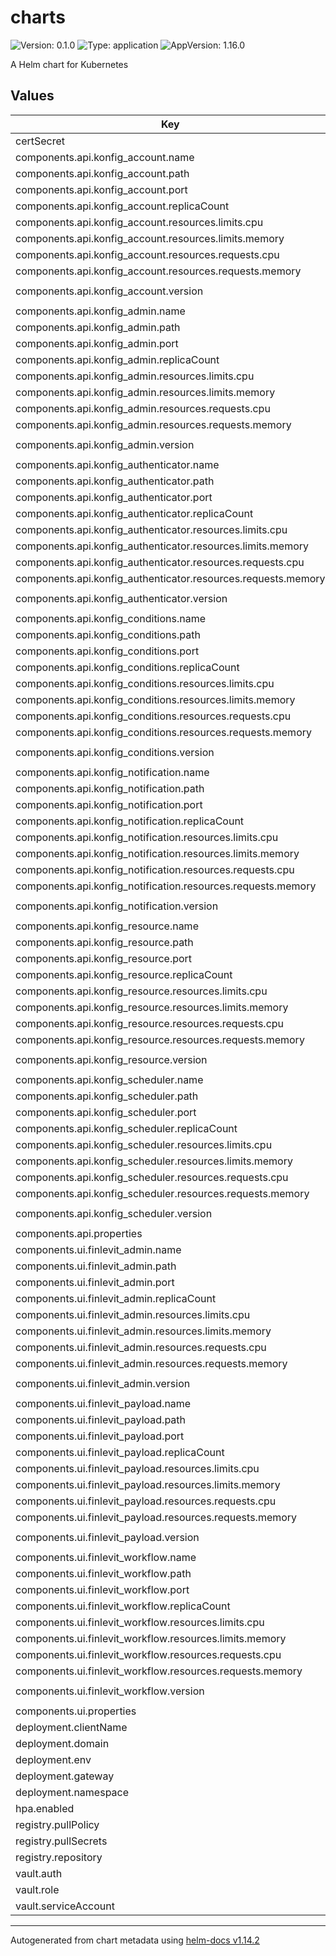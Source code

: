 # charts

![Version: 0.1.0](https://img.shields.io/badge/Version-0.1.0-informational?style=flat-square) ![Type: application](https://img.shields.io/badge/Type-application-informational?style=flat-square) ![AppVersion: 1.16.0](https://img.shields.io/badge/AppVersion-1.16.0-informational?style=flat-square)

A Helm chart for Kubernetes

## Values

| Key | Type | Default | Description |
|-----|------|---------|-------------|
| certSecret | string | `"dev-certs"` |  |
| components.api.konfig_account.name | string | `"konfig-account"` |  |
| components.api.konfig_account.path | string | `"account"` |  |
| components.api.konfig_account.port | int | `8089` |  |
| components.api.konfig_account.replicaCount | int | `1` |  |
| components.api.konfig_account.resources.limits.cpu | string | `"4000m"` |  |
| components.api.konfig_account.resources.limits.memory | string | `"4Gi"` |  |
| components.api.konfig_account.resources.requests.cpu | string | `"500m"` |  |
| components.api.konfig_account.resources.requests.memory | string | `"2.5Gi"` |  |
| components.api.konfig_account.version | string | `"1.0.0-SNAPSHOT-11-01-2024152247-d37068f"` |  |
| components.api.konfig_admin.name | string | `"konfig-admin"` |  |
| components.api.konfig_admin.path | string | `"admin"` |  |
| components.api.konfig_admin.port | int | `9001` |  |
| components.api.konfig_admin.replicaCount | int | `1` |  |
| components.api.konfig_admin.resources.limits.cpu | string | `"3000m"` |  |
| components.api.konfig_admin.resources.limits.memory | string | `"3Gi"` |  |
| components.api.konfig_admin.resources.requests.cpu | string | `"600m"` |  |
| components.api.konfig_admin.resources.requests.memory | string | `"1.5Gi"` |  |
| components.api.konfig_admin.version | string | `"1.0.0-SNAPSHOT-10-01-2024131449-c3d4d040"` |  |
| components.api.konfig_authenticator.name | string | `"konfig-authenticator"` |  |
| components.api.konfig_authenticator.path | string | `"ss"` |  |
| components.api.konfig_authenticator.port | int | `9084` |  |
| components.api.konfig_authenticator.replicaCount | int | `1` |  |
| components.api.konfig_authenticator.resources.limits.cpu | string | `"2000m"` |  |
| components.api.konfig_authenticator.resources.limits.memory | string | `"3Gi"` |  |
| components.api.konfig_authenticator.resources.requests.cpu | string | `"100m"` |  |
| components.api.konfig_authenticator.resources.requests.memory | string | `"900Mi"` |  |
| components.api.konfig_authenticator.version | string | `"1.0.0-SNAPSHOT-15-12-2023074821-b3c94e8"` |  |
| components.api.konfig_conditions.name | string | `"konfig-conditions"` |  |
| components.api.konfig_conditions.path | string | `"conditions"` |  |
| components.api.konfig_conditions.port | int | `9092` |  |
| components.api.konfig_conditions.replicaCount | int | `1` |  |
| components.api.konfig_conditions.resources.limits.cpu | string | `"2000m"` |  |
| components.api.konfig_conditions.resources.limits.memory | string | `"3Gi"` |  |
| components.api.konfig_conditions.resources.requests.cpu | string | `"100m"` |  |
| components.api.konfig_conditions.resources.requests.memory | string | `"900Mi"` |  |
| components.api.konfig_conditions.version | string | `"1.0.0-SNAPSHOT-15-12-2023074824-b7151c9"` |  |
| components.api.konfig_notification.name | string | `"konfig-notification"` |  |
| components.api.konfig_notification.path | string | `"notification"` |  |
| components.api.konfig_notification.port | int | `9070` |  |
| components.api.konfig_notification.replicaCount | int | `1` |  |
| components.api.konfig_notification.resources.limits.cpu | string | `"2000m"` |  |
| components.api.konfig_notification.resources.limits.memory | string | `"3Gi"` |  |
| components.api.konfig_notification.resources.requests.cpu | string | `"100m"` |  |
| components.api.konfig_notification.resources.requests.memory | string | `"900Mi"` |  |
| components.api.konfig_notification.version | string | `"1.0.0-SNAPSHOT-09-01-2024054758-7a9ae0e"` |  |
| components.api.konfig_resource.name | string | `"konfig-resource"` |  |
| components.api.konfig_resource.path | string | `"resource"` |  |
| components.api.konfig_resource.port | int | `8080` |  |
| components.api.konfig_resource.replicaCount | int | `1` |  |
| components.api.konfig_resource.resources.limits.cpu | string | `"2000m"` |  |
| components.api.konfig_resource.resources.limits.memory | string | `"3Gi"` |  |
| components.api.konfig_resource.resources.requests.cpu | string | `"300m"` |  |
| components.api.konfig_resource.resources.requests.memory | string | `"1.6Gi"` |  |
| components.api.konfig_resource.version | string | `"1.0.0-SNAPSHOT-12-12-2023165636-e96626a"` |  |
| components.api.konfig_scheduler.name | string | `"konfig-scheduler"` |  |
| components.api.konfig_scheduler.path | string | `"scheduler"` |  |
| components.api.konfig_scheduler.port | int | `8093` |  |
| components.api.konfig_scheduler.replicaCount | int | `1` |  |
| components.api.konfig_scheduler.resources.limits.cpu | string | `"3000m"` |  |
| components.api.konfig_scheduler.resources.limits.memory | string | `"3Gi"` |  |
| components.api.konfig_scheduler.resources.requests.cpu | string | `"100m"` |  |
| components.api.konfig_scheduler.resources.requests.memory | string | `"900Mi"` |  |
| components.api.konfig_scheduler.version | string | `"1.0.0-SNAPSHOT-08-01-2024164352-696633e"` |  |
| components.api.properties | string | `"api-properties"` |  |
| components.ui.finlevit_admin.name | string | `"finlevit-admin"` |  |
| components.ui.finlevit_admin.path | string | `"admin"` |  |
| components.ui.finlevit_admin.port | int | `8081` |  |
| components.ui.finlevit_admin.replicaCount | int | `1` |  |
| components.ui.finlevit_admin.resources.limits.cpu | string | `"150m"` |  |
| components.ui.finlevit_admin.resources.limits.memory | string | `"300Mi"` |  |
| components.ui.finlevit_admin.resources.requests.cpu | string | `"50m"` |  |
| components.ui.finlevit_admin.resources.requests.memory | string | `"150Mi"` |  |
| components.ui.finlevit_admin.version | string | `"1.0.0-SNAPSHOT-11-01-2024144600-1b516ede0"` |  |
| components.ui.finlevit_payload.name | string | `"finlevit-payload"` |  |
| components.ui.finlevit_payload.path | string | `"payload"` |  |
| components.ui.finlevit_payload.port | int | `8081` |  |
| components.ui.finlevit_payload.replicaCount | int | `1` |  |
| components.ui.finlevit_payload.resources.limits.cpu | string | `"150m"` |  |
| components.ui.finlevit_payload.resources.limits.memory | string | `"300Mi"` |  |
| components.ui.finlevit_payload.resources.requests.cpu | string | `"50m"` |  |
| components.ui.finlevit_payload.resources.requests.memory | string | `"150Mi"` |  |
| components.ui.finlevit_payload.version | string | `"1.0.0-SNAPSHOT-26-12-2023171238-0310dd1"` |  |
| components.ui.finlevit_workflow.name | string | `"finlevit-workflow"` |  |
| components.ui.finlevit_workflow.path | string | `"workflow"` |  |
| components.ui.finlevit_workflow.port | int | `8081` |  |
| components.ui.finlevit_workflow.replicaCount | int | `1` |  |
| components.ui.finlevit_workflow.resources.limits.cpu | string | `"150m"` |  |
| components.ui.finlevit_workflow.resources.limits.memory | string | `"300Mi"` |  |
| components.ui.finlevit_workflow.resources.requests.cpu | string | `"50m"` |  |
| components.ui.finlevit_workflow.resources.requests.memory | string | `"150Mi"` |  |
| components.ui.finlevit_workflow.version | string | `"1.0.0-SNAPSHOT-22-12-2023113926-97c0e10"` |  |
| components.ui.properties | string | `"ui-properties"` |  |
| deployment.clientName | string | `"tabner"` |  |
| deployment.domain | string | `"konfig.io"` |  |
| deployment.env | string | `"dev"` |  |
| deployment.gateway | string | `"dev-gateway"` |  |
| deployment.namespace | string | `"dev"` |  |
| hpa.enabled | string | `"true"` |  |
| registry.pullPolicy | string | `"Always"` |  |
| registry.pullSecrets | string | `"aw-secret"` |  |
| registry.repository | string | `"harbor.tabner.com:443/konfig"` |  |
| vault.auth | string | `"auth/dev-cluster"` |  |
| vault.role | string | `"dev_cluster"` |  |
| vault.serviceAccount | string | `"vault-dev-auth"` |  |

----------------------------------------------
Autogenerated from chart metadata using [helm-docs v1.14.2](https://github.com/norwoodj/helm-docs/releases/v1.14.2)
